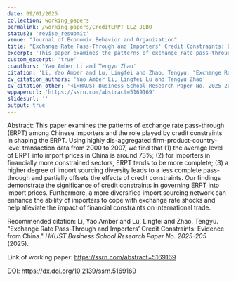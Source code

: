 ```yaml
---
date: 09/01/2025
collection: working_papers
permalink: /working_papers/CreditERPT_LLZ_JEBO
status2: 'revise_resubmit'
venue: "Journal of Economic Behavior and Organization"
title: "Exchange Rate Pass-Through and Importers' Credit Constraints: Evidence from China"
excerpt: 'This paper examines the patterns of exchange rate pass-through (ERPT) among Chinese importers and the role played by credit constraints in shaping the ERPT. Using highly dis-aggregated firm-product-country-level transaction data from 2000 to 2007, we find that (1) the average level of ERPT into import prices in China is around 73%; (2) for importers in financially more constrained sectors, ERPT tends to be more complete; (3) a higher degree of import sourcing diversity leads to a less complete pass-through and partially offsets the effects of credit constraints. Our findings demonstrate the significance of credit constraints in governing ERPT into import prices. Furthermore, a more diversified import sourcing network can enhance the ability of importers to cope with exchange rate shocks and help alleviate the impact of financial constraints on international trade.'
custom_excerpt: 'true'
coauthors: 'Yao Amber Li and Tengyu Zhao'
citation: 'Li, Yao Amber and Lu, Lingfei and Zhao, Tengyu. "Exchange Rate Pass-Through and Importers’ Credit Constraints: Evidence from China." <i>HKUST Business School Research Paper No. 2025-205</i> (2025).'
cv_citation_authors: 'Yao Amber Li, Lingfei Lu and Tengyu Zhao'
cv_citation_other: '<i>HKUST Business School Research Paper No. 2025-205</i> (2025).'
wppaperurl: 'https://ssrn.com/abstract=5169169'
slidesurl: ''
output: true
---
```

Abstract: This paper examines the patterns of exchange rate pass-through (ERPT) among Chinese importers and the role played by credit constraints in shaping the ERPT. Using highly dis-aggregated firm-product-country-level transaction data from 2000 to 2007, we find that (1) the average level of ERPT into import prices in China is around 73%; (2) for importers in financially more constrained sectors, ERPT tends to be more complete; (3) a higher degree of import sourcing diversity leads to a less complete pass-through and partially offsets the effects of credit constraints. Our findings demonstrate the significance of credit constraints in governing ERPT into import prices. Furthermore, a more diversified import sourcing network can enhance the ability of importers to cope with exchange rate shocks and help alleviate the impact of financial constraints on international trade.

Recommended citation: Li, Yao Amber and Lu, Lingfei and Zhao, Tengyu. "Exchange Rate Pass-Through and Importers’ Credit Constraints: Evidence from China." <i>HKUST Business School Research Paper No. 2025-205</i> (2025).

Link of working paper: https://ssrn.com/abstract=5169169

DOI: https://dx.doi.org/10.2139/ssrn.5169169